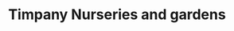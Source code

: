 ---
title: "Timpany Nurseries and gardens"
address: "77 Magheratimpany Road, Ballynahinch, Co. Down, BT24 8PA"
tel: "+44 (0)28 9756 2812"
county: "Down"
category: "Gardens"
type: "Content"
lat: "54.37293243408203"
lng: "-5.882178783416748"
---